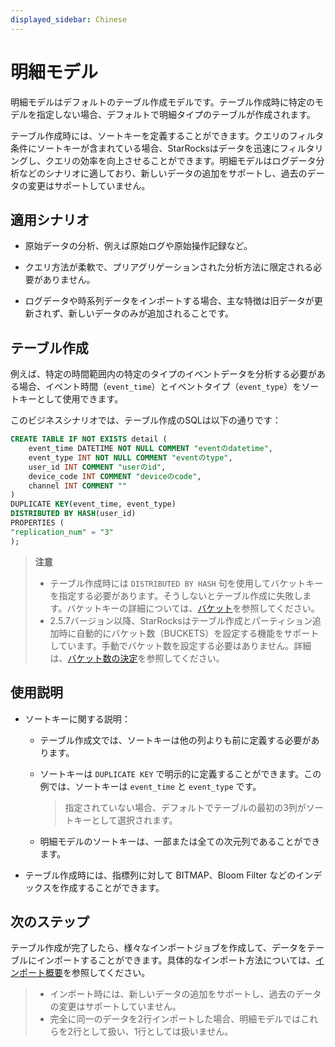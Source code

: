 ```yaml
---
displayed_sidebar: Chinese
---
```


# 明細モデル

明細モデルはデフォルトのテーブル作成モデルです。テーブル作成時に特定のモデルを指定しない場合、デフォルトで明細タイプのテーブルが作成されます。

テーブル作成時には、ソートキーを定義することができます。クエリのフィルタ条件にソートキーが含まれている場合、StarRocksはデータを迅速にフィルタリングし、クエリの効率を向上させることができます。明細モデルはログデータ分析などのシナリオに適しており、新しいデータの追加をサポートし、過去のデータの変更はサポートしていません。

## 適用シナリオ

- 原始データの分析、例えば原始ログや原始操作記録など。

- クエリ方法が柔軟で、プリアグリゲーションされた分析方法に限定される必要がありません。

- ログデータや時系列データをインポートする場合、主な特徴は旧データが更新されず、新しいデータのみが追加されることです。

## テーブル作成

例えば、特定の時間範囲内の特定のタイプのイベントデータを分析する必要がある場合、イベント時間（`event_time`）とイベントタイプ（`event_type`）をソートキーとして使用できます。

このビジネスシナリオでは、テーブル作成のSQLは以下の通りです：

```SQL
CREATE TABLE IF NOT EXISTS detail (
    event_time DATETIME NOT NULL COMMENT "eventのdatetime",
    event_type INT NOT NULL COMMENT "eventのtype",
    user_id INT COMMENT "userのid",
    device_code INT COMMENT "deviceのcode",
    channel INT COMMENT ""
)
DUPLICATE KEY(event_time, event_type)
DISTRIBUTED BY HASH(user_id)
PROPERTIES (
"replication_num" = "3"
);
```

> **注意**
>
> - テーブル作成時には `DISTRIBUTED BY HASH` 句を使用してバケットキーを指定する必要があります。そうしないとテーブル作成に失敗します。バケットキーの詳細については、[バケット](../Data_distribution.md#バケット)を参照してください。
> - 2.5.7バージョン以降、StarRocksはテーブル作成とパーティション追加時に自動的にバケット数（BUCKETS）を設定する機能をサポートしています。手動でバケット数を設定する必要はありません。詳細は、[バケット数の決定](../Data_distribution.md#バケット数の決定)を参照してください。

## 使用説明

- ソートキーに関する説明：
  - テーブル作成文では、ソートキーは他の列よりも前に定義する必要があります。
  - ソートキーは `DUPLICATE KEY` で明示的に定義することができます。この例では、ソートキーは `event_time` と `event_type` です。
    > 指定されていない場合、デフォルトでテーブルの最初の3列がソートキーとして選択されます。

  - 明細モデルのソートキーは、一部または全ての次元列であることができます。

- テーブル作成時には、指標列に対して BITMAP、Bloom Filter などのインデックスを作成することができます。

## 次のステップ

テーブル作成が完了したら、様々なインポートジョブを作成して、データをテーブルにインポートすることができます。具体的なインポート方法については、[インポート概要](../../loading/Loading_intro.md)を参照してください。

> - インポート時には、新しいデータの追加をサポートし、過去のデータの変更はサポートしていません。
> - 完全に同一のデータを2行インポートした場合、明細モデルではこれらを2行として扱い、1行としては扱いません。
